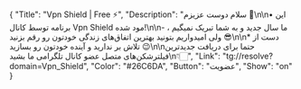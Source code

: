 {
"Title": "Vpn Shield | Free ⚡️",
"Description": "سلام دوست عزیزم 🌺\n\n• این برنامه توسط کانال Vpn Shield مود شده!\n\n- ما سال جدید و به شما تبریک نمیگیم ، ولی امیدواریم بتونید بهترین اتفاق‌های زندگی خودتون  رو رقم بزنید 😎\n\n* دست از تلاش بر ندارید و آینده خودتون رو بسازید 😉\n\nحتما برای دریافت جدیدترین فیلترشکن‌های متصل عضو کانال تلگرامی ما بشید\n👇🏻",
"Link": "tg://resolve?domain=Vpn_Shield",
"Color": "#26C6DA",
"Button": "عضویت",
"Show": "on"
}
